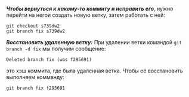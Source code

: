 ***Чтобы вернуться к какому-то коммиту и исправить его***, нужно перейти на негои создать новую ветку, затем работать с ней:
```
git checkout s739dw2
git branch fix s739dw2
```

***Восстановить удаленную ветку:***
При удалении ветки командой `git branch -d fix` мы получим сообщение:
```
Deleted branch fix (was f295691)
```
это хэш коммита, где была удаленная ветка. Чтобы её восстановить выполняем комманду:
```
git branch fix f295691
```
